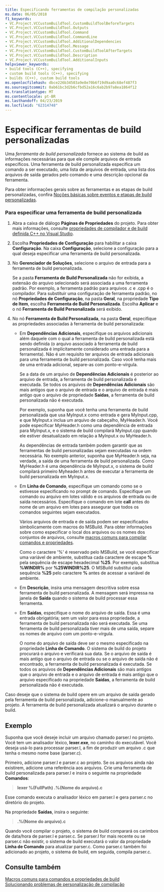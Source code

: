 ```yaml
---
title: Especificando ferramentas de compilação personalizadas
ms.date: 06/05/2018
f1_keywords:
- VC.Project.VCCustomBuildTool.CustomBuildToolBeforeTargets
- VC.Project.VCCustomBuildTool.Outputs
- VC.Project.VCCustomBuildTool.Command
- VC.Project.VCCustomBuildTool.CommandLine
- VC.Project.VCCustomBuildTool.AdditionalDependencies
- VC.Project.VCCustomBuildTool.Message
- VC.Project.VCCustomBuildTool.CustomBuildToolAfterTargets
- VC.Project.VCCustomBuildTool.Description
- VC.Project.VCCustomBuildTool.AdditionalInputs
helpviewer_keywords:
- build tools (C++), specifying
- custom build tools (C++), specifying
- builds (C++), custom build tools
ms.openlocfilehash: dbce226b34503a9e8e70b6f19d9aa0c68ef487f3
ms.sourcegitcommit: 0ab61bc3d2b6cfbd52a16c6ab2b97a8ea1864f12
ms.translationtype: MT
ms.contentlocale: pt-BR
ms.lasthandoff: 04/23/2019
ms.locfileid: "62314748"
---
```

# <a name="specify-custom-build-tools"></a>Especificar ferramentas de build personalizadas

Uma *ferramenta de build personalizada* fornece ao sistema de build as informações necessárias para que ele compile arquivos de entrada específicos. Uma ferramenta de build personalizada especifica um comando a ser executado, uma lista de arquivos de entrada, uma lista dos arquivos de saída gerados pelo comando e uma descrição opcional da ferramenta.

Para obter informações gerais sobre as ferramentas e as etapas de build personalizadas, confira [Noções básicas sobre eventos e etapas de build personalizadas](understanding-custom-build-steps-and-build-events.md).

### <a name="to-specify-a-custom-build-tool"></a>Para especificar uma ferramenta de build personalizada

1. Abra a caixa de diálogo **Páginas de Propriedades** do projeto. Para obter mais informações, consulte [propriedades de compilador e de build definida C++ no Visual Studio](working-with-project-properties.md).

1. Escolha **Propriedades de Configuração** para habilitar a caixa **Configuração**. Na caixa **Configuração**, selecione a configuração para a qual deseja especificar uma ferramenta de build personalizada.

1. No **Gerenciador de Soluções**, selecione o arquivo de entrada para a ferramenta de build personalizada.

   Se a pasta **Ferramenta de Build Personalizada** não for exibida, a extensão do arquivo selecionado será associada a uma ferramenta padrão. Por exemplo, a ferramenta padrão para arquivos .c e .cpp é o compilador. Para substituir uma configuração de ferramenta padrão, no nó **Propriedades de Configuração**, na pasta **Geral**, na propriedade **Tipo de Item**, escolha **Ferramenta de Build Personalizada**. Escolha **Aplicar** e o nó **Ferramenta de Build Personalizada** será exibido.

1. No nó **Ferramenta de Build Personalizada**, na pasta **Geral**, especifique as propriedades associadas à ferramenta de build personalizada:

   - Em **Dependências Adicionais**, especifique os arquivos adicionais além daquele com o qual a ferramenta de build personalizada está sendo definida (o arquivo associado à ferramenta de build personalizada é implicitamente considerado uma entrada para a ferramenta). Não é um requisito ter arquivos de entrada adicionais para uma ferramenta de build personalizada. Caso você tenha mais de uma entrada adicional, separe-as com ponto-e-vírgula.

      Se a data de um arquivo de **Dependências Adicionais** é posterior ao arquivo de entrada, a ferramenta de build personalizada é executada. Se todos os arquivos de **Dependências Adicionais** são mais antigos que o arquivo de entrada e o arquivo de entrada é mais antigo que o arquivo de propriedade **Saídas**, a ferramenta de build personalizada não é executada.

      Por exemplo, suponha que você tenha uma ferramenta de build personalizada que usa MyInput.x como entrada e gera MyInput.cpp, e que MyInput.x inclua um arquivo de cabeçalho, MyHeader.h. Você pode especificar MyHeader.h como uma dependência de entrada para MyInput.x, e o sistema de build compilará MyInput.cpp quando ele estiver desatualizado em relação a MyInput.x ou MyHeader.h.

      As dependências de entrada também podem garantir que as ferramentas de build personalizadas sejam executadas na ordem necessária. No exemplo anterior, suponha que MyHeader.h seja, na verdade, a saída de uma ferramenta de build personalizada. Como MyHeader.h é uma dependência de MyInput.x, o sistema de build compilará primeiro Myheader.h antes de executar a ferramenta de build personalizada em MyInput.x.

   - Em **Linha de Comando**, especifique um comando como se o estivesse especificando no prompt de comando. Especifique um comando ou arquivo em lotes válido e os arquivos de entrada ou de saída necessários. Especifique o comando em lote **call** antes do nome de um arquivo em lotes para assegurar que todos os comandos seguintes sejam executados.

      Vários arquivos de entrada e de saída podem ser especificados simbolicamente com macros do MSBuild. Para obter informações sobre como especificar o local dos arquivos ou os nomes dos conjuntos de arquivos, consulte [macros comuns para compilar comandos e propriedades](reference/common-macros-for-build-commands-and-properties.md).

      Como o caractere '%' é reservado pelo MSBuild, se você especificar uma variável de ambiente, substitua cada caractere de escape **%** pela sequência de escape hexadecimal **%25**. Por exemplo, substitua **%WINDIR%** por **%25WINDIR%25**. O MSBuild substitui cada sequência **%25** pelo caractere **%** antes de acessar a variável de ambiente.

   - Em **Descrição**, insira uma mensagem descritiva sobre essa ferramenta de build personalizada. A mensagem será impressa na janela de **Saída** quando o sistema de build processar essa ferramenta.

   - Em **Saídas**, especifique o nome do arquivo de saída. Essa é uma entrada obrigatória; sem um valor para essa propriedade, a ferramenta de build personalizada não será executada. Se uma ferramenta de build personalizada tiver mais de uma saída, separe os nomes de arquivo com um ponto-e-vírgula.

      O nome do arquivo de saída deve ser o mesmo especificado na propriedade **Linha de Comando**. O sistema de build do projeto procurará o arquivo e verificará sua data. Se o arquivo de saída é mais antigo que o arquivo de entrada ou se o arquivo de saída não é encontrado, a ferramenta de build personalizada é executada. Se todos os arquivos de **Dependências Adicionais** são mais antigos que o arquivo de entrada e o arquivo de entrada é mais antigo que o arquivo especificado na propriedade **Saídas**, a ferramenta de build personalizada não é executada.

Caso deseje que o sistema de build opere em um arquivo de saída gerado pela ferramenta de build personalizada, adicione-o manualmente ao projeto. A ferramenta de build personalizada atualizará o arquivo durante o build.

## <a name="example"></a>Exemplo

Suponha que você deseje incluir um arquivo chamado parser.l no projeto. Você tem um analisador léxico, **lexer.exe**, no caminho do executável. Você deseja usá-lo para processar parser.l, a fim de produzir um arquivo .c que tenha o mesmo nome base (parser.c).

Primeiro, adicione parser.l e parser.c ao projeto. Se os arquivos ainda não existirem, adicione uma referência aos arquivos. Crie uma ferramenta de build personalizada para parser.l e insira o seguinte na propriedade **Comandos**:

> **lexer %(FullPath) .\%(Nome do arquivo).c**

Esse comando executa o analisador léxico em parser.l e gera parser.c no diretório do projeto.

Na propriedade **Saídas**, insira o seguinte:

> **.\%(Nome do arquivo).c**

Quando você compilar o projeto, o sistema de build comparará os carimbos de data/hora de parser.l e parser.c. Se parser.l for mais recente ou se parser.c não existir, o sistema de build executará o valor da propriedade **Linha de Comando** para atualizar parser.c. Como parser.c também foi adicionado ao projeto, o sistema de build, em seguida, compila parser.c.

## <a name="see-also"></a>Consulte também

[Macros comuns para comandos e propriedades de build](reference/common-macros-for-build-commands-and-properties.md)<br>
[Solucionando problemas de personalização de compilação](troubleshooting-build-customizations.md)
